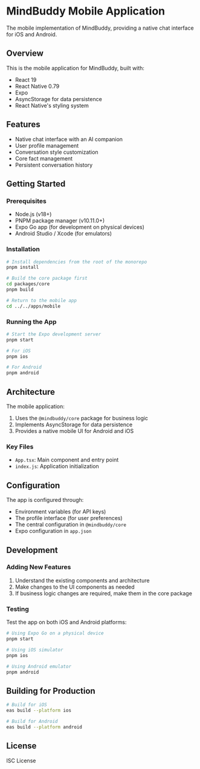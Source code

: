 # MindBuddy Mobile Application

The mobile implementation of MindBuddy, providing a native chat interface for iOS and Android.

## Overview

This is the mobile application for MindBuddy, built with:

- React 19
- React Native 0.79
- Expo
- AsyncStorage for data persistence
- React Native's styling system

## Features

- Native chat interface with an AI companion
- User profile management
- Conversation style customization
- Core fact management
- Persistent conversation history

## Getting Started

### Prerequisites

- Node.js (v18+)
- PNPM package manager (v10.11.0+)
- Expo Go app (for development on physical devices)
- Android Studio / Xcode (for emulators)

### Installation

```bash
# Install dependencies from the root of the monorepo
pnpm install

# Build the core package first
cd packages/core
pnpm build

# Return to the mobile app
cd ../../apps/mobile
```

### Running the App

```bash
# Start the Expo development server
pnpm start

# For iOS
pnpm ios

# For Android
pnpm android
```

## Architecture

The mobile application:

1. Uses the `@mindbuddy/core` package for business logic
2. Implements AsyncStorage for data persistence
3. Provides a native mobile UI for Android and iOS

### Key Files

- `App.tsx`: Main component and entry point
- `index.js`: Application initialization

## Configuration

The app is configured through:

- Environment variables (for API keys)
- The profile interface (for user preferences)
- The central configuration in `@mindbuddy/core`
- Expo configuration in `app.json`

## Development

### Adding New Features

1. Understand the existing components and architecture
2. Make changes to the UI components as needed
3. If business logic changes are required, make them in the core package

### Testing

Test the app on both iOS and Android platforms:

```bash
# Using Expo Go on a physical device
pnpm start

# Using iOS simulator
pnpm ios

# Using Android emulator
pnpm android
```

## Building for Production

```bash
# Build for iOS
eas build --platform ios

# Build for Android
eas build --platform android
```

## License

ISC License 